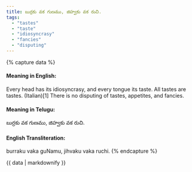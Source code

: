 ```yaml
---
title: బుర్రకు వక గుణము, జిహ్వకు వక రుచి.
tags:
  - "tastes"
  - "taste"
  - "idiosyncrasy"
  - "fancies"
  - "disputing"
---
```


{% capture data %}
#### Meaning in English:
Every head has its idiosyncrasy, and every tongue its taste.
All tastes are tastes. (Italian)[1]
There is no disputing of tastes, appetites, and fancies.

#### Meaning in Telugu:
బుర్రకు వక గుణము, జిహ్వకు వక రుచి.

#### English Transliteration:
burraku vaka guNamu, jihvaku vaka ruchi.
{% endcapture %}

{{ data | markdownify }}

